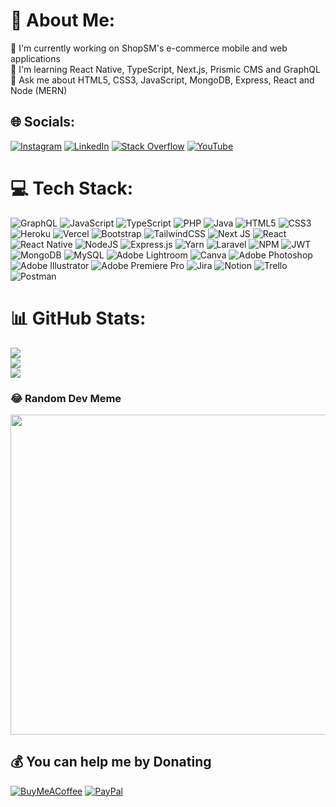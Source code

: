 # 💫 About Me:
🔭 I'm currently working on ShopSM's e-commerce mobile and web applications<br>🌱 I'm learning React Native, TypeScript, Next.js, Prismic CMS and GraphQL<br>💬 Ask me about HTML5, CSS3, JavaScript, MongoDB, Express, React and Node (MERN)<br>


## 🌐 Socials:
[![Instagram](https://img.shields.io/badge/Instagram-%23E4405F.svg?logo=Instagram&logoColor=white)](https://instagram.com/itscasinfinite) [![LinkedIn](https://img.shields.io/badge/LinkedIn-%230077B5.svg?logo=linkedin&logoColor=white)](https://linkedin.com/in/clarisse-casi-carino) [![Stack Overflow](https://img.shields.io/badge/-Stackoverflow-FE7A16?logo=stack-overflow&logoColor=white)](https://stackoverflow.com/users/persistentprogrammer) [![YouTube](https://img.shields.io/badge/YouTube-%23FF0000.svg?logo=YouTube&logoColor=white)](https://youtube.com/c/CASI) 

# 💻 Tech Stack:
![GraphQL](https://img.shields.io/badge/-GraphQL-E10098?style=flat-square&logo=graphql&logoColor=white) ![JavaScript](https://img.shields.io/badge/javascript-%23323330.svg?style=flat-square&logo=javascript&logoColor=%23F7DF1E) ![TypeScript](https://img.shields.io/badge/typescript-%23007ACC.svg?style=flat-square&logo=typescript&logoColor=white) ![PHP](https://img.shields.io/badge/php-%23777BB4.svg?style=flat-square&logo=php&logoColor=white) ![Java](https://img.shields.io/badge/java-%23ED8B00.svg?style=flat-square&logo=java&logoColor=white) ![HTML5](https://img.shields.io/badge/html5-%23E34F26.svg?style=flat-square&logo=html5&logoColor=white) ![CSS3](https://img.shields.io/badge/css3-%231572B6.svg?style=flat-square&logo=css3&logoColor=white) ![Heroku](https://img.shields.io/badge/heroku-%23430098.svg?style=flat-square&logo=heroku&logoColor=white) ![Vercel](https://img.shields.io/badge/vercel-%23000000.svg?style=flat-square&logo=vercel&logoColor=white) ![Bootstrap](https://img.shields.io/badge/bootstrap-%23563D7C.svg?style=flat-square&logo=bootstrap&logoColor=white) ![TailwindCSS](https://img.shields.io/badge/tailwindcss-%2338B2AC.svg?style=flat-square&logo=tailwind-css&logoColor=white) ![Next JS](https://img.shields.io/badge/Next-black?style=flat-square&logo=next.js&logoColor=white) ![React](https://img.shields.io/badge/react-%2320232a.svg?style=flat-square&logo=react&logoColor=%2361DAFB) ![React Native](https://img.shields.io/badge/react_native-%2320232a.svg?style=flat-square&logo=react&logoColor=%2361DAFB) ![NodeJS](https://img.shields.io/badge/node.js-6DA55F?style=flat-square&logo=node.js&logoColor=white) ![Express.js](https://img.shields.io/badge/express.js-%23404d59.svg?style=flat-square&logo=express&logoColor=%2361DAFB) ![Yarn](https://img.shields.io/badge/yarn-%232C8EBB.svg?style=flat-square&logo=yarn&logoColor=white) ![Laravel](https://img.shields.io/badge/laravel-%23FF2D20.svg?style=flat-square&logo=laravel&logoColor=white) ![NPM](https://img.shields.io/badge/NPM-%23000000.svg?style=flat-square&logo=npm&logoColor=white) ![JWT](https://img.shields.io/badge/JWT-black?style=flat-square&logo=JSON%20web%20tokens) ![MongoDB](https://img.shields.io/badge/MongoDB-%234ea94b.svg?style=flat-square&logo=mongodb&logoColor=white) ![MySQL](https://img.shields.io/badge/mysql-%2300f.svg?style=flat-square&logo=mysql&logoColor=white) ![Adobe Lightroom](https://img.shields.io/badge/Adobe%20Lightroom-31A8FF.svg?style=flat-square&logo=Adobe%20Lightroom&logoColor=white) ![Canva](https://img.shields.io/badge/Canva-%2300C4CC.svg?style=flat-square&logo=Canva&logoColor=white) ![Adobe Photoshop](https://img.shields.io/badge/adobephotoshop-%2331A8FF.svg?style=flat-square&logo=adobephotoshop&logoColor=white) ![Adobe Illustrator](https://img.shields.io/badge/adobeillustrator-%23FF9A00.svg?style=flat-square&logo=adobeillustrator&logoColor=white) ![Adobe Premiere Pro](https://img.shields.io/badge/Adobe%20Premiere%20Pro-9999FF.svg?style=flat-square&logo=Adobe%20Premiere%20Pro&logoColor=white) ![Jira](https://img.shields.io/badge/jira-%230A0FFF.svg?style=flat-square&logo=jira&logoColor=white) ![Notion](https://img.shields.io/badge/Notion-%23000000.svg?style=flat-square&logo=notion&logoColor=white) ![Trello](https://img.shields.io/badge/Trello-%23026AA7.svg?style=flat-square&logo=Trello&logoColor=white) ![Postman](https://img.shields.io/badge/Postman-FF6C37?style=flat-square&logo=postman&logoColor=white)
# 📊 GitHub Stats:
![](https://github-readme-stats.vercel.app/api?username=clarissecasicarino&theme=radical&hide_border=true&include_all_commits=false&count_private=true)<br/>
![](https://github-readme-streak-stats.herokuapp.com/?user=clarissecasicarino&theme=radical&hide_border=true)<br/>
![](https://github-readme-stats.vercel.app/api/top-langs/?username=clarissecasicarino&theme=radical&hide_border=true&include_all_commits=false&count_private=true&layout=compact)

### 😂 Random Dev Meme
<img src="https://random-memer.herokuapp.com/" width="512px"/>

  ## 💰 You can help me by Donating
  [![BuyMeACoffee](https://img.shields.io/badge/Buy%20Me%20a%20Coffee-ffdd00?style=for-the-badge&logo=buy-me-a-coffee&logoColor=black)](https://buymeacoffee.com/https://www.buymeacoffee.com/cclarissecasi) [![PayPal](https://img.shields.io/badge/PayPal-00457C?style=for-the-badge&logo=paypal&logoColor=white)](https://paypal.me/paypal.me/clrxcsi) 

  
<!-- Proudly created with GPRM ( https://gprm.itsvg.in ) -->
